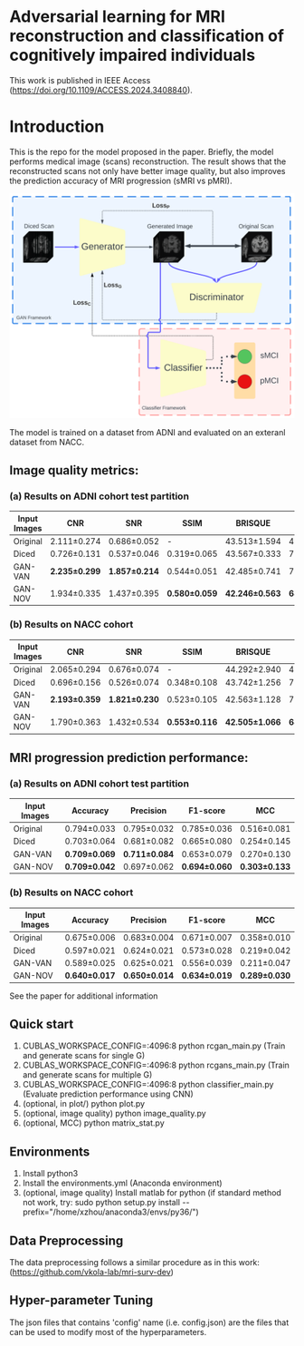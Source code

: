 # Adversarial learning for MRI reconstruction and classification of cognitively impaired individuals

This work is published in IEEE Access (https://doi.org/10.1109/ACCESS.2024.3408840).


# Introduction

This is the repo for the model proposed in the paper. Briefly, the model performs medical image (scans) reconstruction. The result shows that the reconstructed scans not only have better image quality, but also improves the prediction accuracy of MRI progression (sMRI vs pMRI).

<p align="center">
<img src="figures/architecture.png" width="695"/>
</p>

The model is trained on a dataset from ADNI and evaluated on an exteranl dataset from NACC.

## Image quality metrics:

### (a) Results on ADNI cohort test partition

| Input Images | CNR | SNR | SSIM | BRISQUE | PIQE |
|--------------|-----|-----|------|---------|------|
| Original | 2.111±0.274 | 0.686±0.052 | - | 43.513±1.594 | 41.936±2.062 |
| Diced | 0.726±0.131 | 0.537±0.046 | 0.319±0.065 | 43.567±0.333 | 78.307±5.322 |
| GAN-VAN | **2.235±0.299** | **1.857±0.214** | 0.544±0.051 | 42.485±0.741 | 72.028±3.068 |
| GAN-NOV | 1.934±0.335 | 1.437±0.395 | **0.580±0.059** | **42.246±0.563** | **68.120±1.351** |

### (b) Results on NACC cohort

| Input Images | CNR | SNR | SSIM | BRISQUE | PIQE |
|--------------|-----|-----|------|---------|------|
| Original | 2.065±0.294 | 0.676±0.074 | - | 44.292±2.940 | 43.182±6.298 |
| Diced | 0.696±0.156 | 0.526±0.074 | 0.348±0.108 | 43.742±1.256 | 78.442±4.695 |
| GAN-VAN | **2.193±0.359** | **1.821±0.230** | 0.523±0.105 | 42.563±1.128 | 72.133±4.024 |
| GAN-NOV | 1.790±0.363 | 1.432±0.534 | **0.553±0.116** | **42.505±1.066** | **68.176±2.079** |


## MRI progression prediction performance:

### (a) Results on ADNI cohort test partition

| Input Images | Accuracy | Precision | F1-score | MCC |
| ------------ | -------- | --------- | -------- | --- |
| Original     | 0.794±0.033 | 0.795±0.032 | 0.785±0.036 | 0.516±0.081 |
| Diced        | 0.703±0.064 | 0.681±0.082 | 0.665±0.080 | 0.254±0.145 |
| GAN-VAN      | **0.709±0.069** | **0.711±0.084** | 0.653±0.079 | 0.270±0.130 |
| GAN-NOV      | **0.709±0.042** | 0.697±0.062 | **0.694±0.060** | **0.303±0.133** |

### (b) Results on NACC cohort

| Input Images | Accuracy | Precision | F1-score | MCC |
| ------------ | -------- | --------- | -------- | --- |
| Original     | 0.675±0.006 | 0.683±0.004 | 0.671±0.007 | 0.358±0.010 |
| Diced        | 0.597±0.021 | 0.624±0.021 | 0.573±0.028 | 0.219±0.042 |
| GAN-VAN      | 0.589±0.025 | 0.625±0.021 | 0.556±0.039 | 0.211±0.047 |
| GAN-NOV      | **0.640±0.017** | **0.650±0.014** | **0.634±0.019** | **0.289±0.030** |


See the paper for additional information

## Quick start

1. CUBLAS_WORKSPACE_CONFIG=:4096:8 python rcgan_main.py   (Train and generate scans for single G)
2. CUBLAS_WORKSPACE_CONFIG=:4096:8 python rcgans_main.py  (Train and generate scans for multiple G)
3. CUBLAS_WORKSPACE_CONFIG=:4096:8 python classifier_main.py    (Evaluate prediction performance using CNN)
4. (optional, in plot/) python plot.py
5. (optional, image quality) python image_quality.py
6. (optional, MCC) python matrix_stat.py

## Environments

1. Install python3
2. Install the environments.yml (Anaconda environment)
3. (optional, image quality) Install matlab for python (if standard method not work, try: sudo python setup.py install --prefix="/home/xzhou/anaconda3/envs/py36/")

## Data Preprocessing

The data preprocessing follows a similar procedure as in this work: (https://github.com/vkola-lab/mri-surv-dev)

## Hyper-parameter Tuning

The json files that contains 'config' name (i.e. config.json) are the files that can be used to modify most of the hyperparameters.
